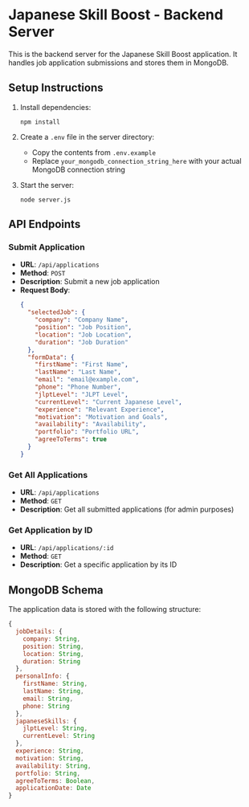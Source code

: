 # Japanese Skill Boost - Backend Server

This is the backend server for the Japanese Skill Boost application. It handles job application submissions and stores them in MongoDB.

## Setup Instructions

1. Install dependencies:
   ```
   npm install
   ```

2. Create a `.env` file in the server directory:
   - Copy the contents from `.env.example`
   - Replace `your_mongodb_connection_string_here` with your actual MongoDB connection string

3. Start the server:
   ```
   node server.js
   ```

## API Endpoints

### Submit Application
- **URL**: `/api/applications`
- **Method**: `POST`
- **Description**: Submit a new job application
- **Request Body**:
  ```json
  {
    "selectedJob": {
      "company": "Company Name",
      "position": "Job Position",
      "location": "Job Location",
      "duration": "Job Duration"
    },
    "formData": {
      "firstName": "First Name",
      "lastName": "Last Name",
      "email": "email@example.com",
      "phone": "Phone Number",
      "jlptLevel": "JLPT Level",
      "currentLevel": "Current Japanese Level",
      "experience": "Relevant Experience",
      "motivation": "Motivation and Goals",
      "availability": "Availability",
      "portfolio": "Portfolio URL",
      "agreeToTerms": true
    }
  }
  ```

### Get All Applications
- **URL**: `/api/applications`
- **Method**: `GET`
- **Description**: Get all submitted applications (for admin purposes)

### Get Application by ID
- **URL**: `/api/applications/:id`
- **Method**: `GET`
- **Description**: Get a specific application by its ID

## MongoDB Schema

The application data is stored with the following structure:

```javascript
{
  jobDetails: {
    company: String,
    position: String,
    location: String,
    duration: String
  },
  personalInfo: {
    firstName: String,
    lastName: String,
    email: String,
    phone: String
  },
  japaneseSkills: {
    jlptLevel: String,
    currentLevel: String
  },
  experience: String,
  motivation: String,
  availability: String,
  portfolio: String,
  agreeToTerms: Boolean,
  applicationDate: Date
}
```